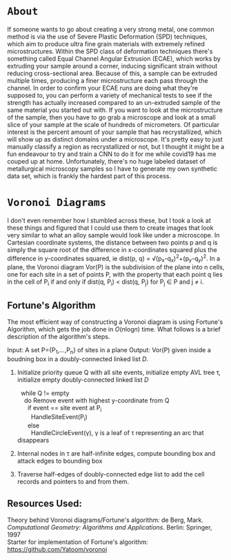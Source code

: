 # `About`

If someone wants to go about creating a very strong metal, one common method is via the use of Severe Plastic Deformation (SPD) techniques, which aim to produce ultra fine grain materials with extremely refined microstructures. Within the SPD class of deformation techniques there's something called Equal Channel Angular Extrusion (ECAE), which works by extruding your sample around a corner, inducing significant strain without reducing cross-sectional area. Because of this, a sample can be extruded multiple times, producing a finer microstructure each pass through the channel. In order to confirm your ECAE runs are doing what they're supposed to, you can perform a variety of mechanical tests to see if the strength has actually increased compared to an un-extruded sample of the same material you started out with. If you want to look at the microstructure of the sample, then you have to go grab a microscope and look at a small slice of your sample at the scale of hundreds of micrometers. Of particular interest is the percent amount of your sample that has recrystallized, which will show up as distinct domains under a microscope. It's pretty easy to just manually classify a region as recrystallized or not, but I thought it might be a fun endeavour to try and train a CNN to do it for me while covid19 has me couped up at home. Unfortunately, there's no huge labeled dataset of metallurgical microscopy samples so I have to generate my own synthetic data set, which is frankly the hardest part of this process.

# `Voronoi Diagrams` 
I don't even remember how I stumbled across these, but I took a look at these things and figured that I could use them to create images that look very similar to what an alloy sample would look like under a microscope. In Cartesian coordinate systems, the distance between two points p and q is simply the square root of the difference in x-coordinates squared plus the difference in y-coordinates squared, ie dist(p, q) = &radic;(p<sub>x</sub>-q<sub>x</sub>)<sup>2</sup>+(p<sub>y</sub>-q<sub>y</sub>)<sup>2</sup>. In a plane, the Voronoi diagram Vor(P) is the subdivision of the plane into n cells, one for each site in a set of points P, with the property that each point q lies in the cell of P<sub>i</sub> if and only if dist(q, P<sub>i</sub>) &lt; dist(q, P<sub>j</sub>) for P<sub>j</sub> &isin; P and j &ne; i. 

## Fortune's Algorithm
The most efficient way of constructing a Voronoi diagram is using Fortune's Algorithm, which gets the job done in <i>O</i>(<i>n</i>log<i>n</i>) time. What follows is a brief description of the algorithm's steps.

Input: A set P={P<sub>1</sub>,...,P<sub>n</sub>} of sites in a plane
Output: Vor(P) given inside a boudning box in a doubly-connected linked list <i>D</i>.

1. Initialize priority queue Q with all site events, initialize empty AVL tree &tau;, initialize empty doubly-connected linked list <i>D</i>

    &nbsp;&nbsp;while Q != empty<br>
        &nbsp;&nbsp;&nbsp;&nbsp;do Remove event with highest y-coordinate from Q<br>
            &nbsp;&nbsp;&nbsp;&nbsp;&nbsp;&nbsp;if event == site event at P<sub>i</sub><br>
                &nbsp;&nbsp;&nbsp;&nbsp;&nbsp;&nbsp;&nbsp;&nbsp;HandleSiteEvent(P<sub>i</sub>)<br>
            &nbsp;&nbsp;&nbsp;&nbsp;&nbsp;&nbsp;else<br>
                &nbsp;&nbsp;&nbsp;&nbsp;&nbsp;&nbsp;&nbsp;&nbsp;HandleCircleEvent(&gamma;), &gamma; is a leaf of &tau; representing an arc that disappears<br>

2. Internal nodes in &tau; are half-infinite edges, compute bounding box and attack edges to bounding box
3. Traverse half-edges of doubly-connected edge list to add the cell records and pointers to and from them. 

## Resources Used:
Theory behind Voronoi diagrams/Fortune's algorithm: de Berg, Mark. <i>Computational Geometry: Algorithms and Applications</i>. Berlin: Springer, 1997<br>
Starter for implementation of Fortune's algorithm: https://github.com/Yatoom/voronoi
